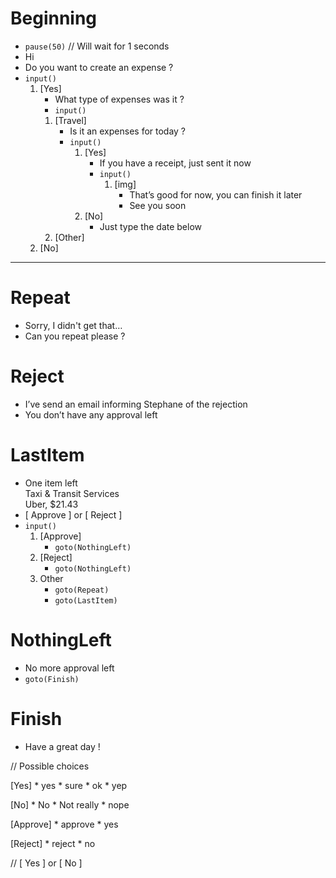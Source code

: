 # Beginning
* `pause(50)`	// Will wait for 1 seconds
* Hi
* Do you want to create an expense ?
* `input()`
	1. [Yes]
		* What type of expenses was it ?
		* `input()`
		1. [Travel]
			* Is it an expenses for today ?
			* `input()`
				1. [Yes]
					* If you have a receipt, just sent it now
					* `input()`
						1. [img]
							* That’s good for now, you can finish it later
							* See you soon
				2. [No]
					* Just type the date below
		2. [Other]
	2. [No]













---


# Repeat
* Sorry, I didn't get that…
* Can you repeat please ?


# Reject
 * I’ve send an email informing Stephane of the rejection
 * You don’t have any approval left


# LastItem
* One item left <br> Taxi & Transit Services <br> Uber, $21.43
* &lsqb; Approve &rsqb; or &lsqb; Reject &rsqb;
* `input()`
	1. [Approve]
		* `goto(NothingLeft)` 
	2. [Reject]
		* `goto(NothingLeft)`
	3. Other
		* `goto(Repeat)`
		* `goto(LastItem)`


# NothingLeft
* No more approval left
* `goto(Finish)`


# Finish
* Have a great day !



// Possible choices

[Yes]
	* yes
	* sure
	* ok
	* yep

[No]
	* No
	* Not really
	* nope

[Approve]
	* approve
	* yes

[Reject]
	* reject
	* no

// &lsqb; Yes &rsqb; or &lsqb; No &rsqb; 